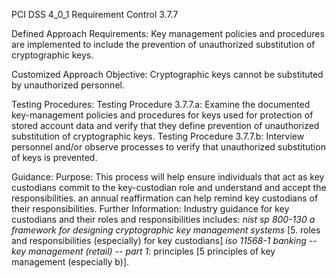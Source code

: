 PCI DSS 4_0_1 Requirement Control 3.7.7

Defined Approach Requirements:
Key management policies and procedures are implemented to include the prevention of unauthorized substitution of cryptographic keys.

Customized Approach Objective:
Cryptographic keys cannot be substituted by unauthorized personnel.

Testing Procedures:
Testing Procedure 3.7.7.a: Examine the documented key-management policies and procedures for keys used for protection of stored account data and verify that they define prevention of unauthorized substitution of cryptographic keys.
Testing Procedure 3.7.7.b: Interview personnel and/or observe processes to verify that unauthorized substitution of keys is prevented.

Guidance:
Purpose: This process will help ensure individuals that act as key custodians commit to the key-custodian role and understand and accept the responsibilities. an annual reaffirmation can help remind key custodians of their responsibilities. Further Information: Industry guidance for key custodians and their roles and responsibilities includes: _nist sp 800-130 a framework for designing_ _cryptographic key management systems_ [5. roles and responsibilities (especially) for key custodians] _iso 11568-1 banking -- key management (retail) --_ _part 1_: principles [5 principles of key management (especially b)].